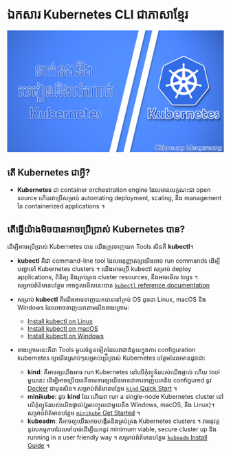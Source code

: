 # ឯកសារ Kubernetes CLI ជាភាសាខ្មែរ

![kubernetes thumbnail](/_thumbnail_doc/kubernetes.jpg "Kubernetes Tutorial")

## តើ Kubernetes ជាអ្វី?

- **Kubernetes** ជា container orchestration engine ដែលមានលក្ខណះជា open source ហើយវាប្រើសម្រាប់ automating deployment, scaling, នឹង management នៃ containerized applications ។ 

## តើធ្វើយ៉ាងមិចបានអាចប្រើប្រាស់ Kubernetes បាន?

ដើម្បីអាចប្រើប្រាស់ Kubernetes បាន យើងត្រូវទាញយក Tools សិនគឺ **kubectl**។

- **kubectl** គឺជា command-line tool ដែលអនុញ្ញាតឲ្យយើងអាច run commands ដើម្បីបញ្ជាទៅ Kubernetes clusters ។ យើងអាចប្រើ kubectl សម្រាប់ deploy applications, ពិនិត្យ និងគ្រប់គ្រង cluster resources, នឹងអាចមើល logs ។ សម្រាប់ព័ត៍មានបន្ថែម អាចចូលមើលនេះបាន [`kubectl` reference documentation](https://kubernetes.io/docs/reference/kubectl/)

- សម្រាប់ **kubectl** គឺយើងអាចទាញយកបាននៅគ្រប់ OS ដូចជា Linux, macOS និង Windows ដែលអាចទាញយកតាមលីងខាងក្រោម:
    - [Install kubectl on Linux](https://kubernetes.io/docs/tasks/tools/install-kubectl-linux/)
    - [Install kubectl on macOS](https://kubernetes.io/docs/tasks/tools/install-kubectl-macos/)
    - [Install kubectl on Windows](https://kubernetes.io/docs/tasks/tools/install-kubectl-windows/)

- ខាងក្រោមនេះគឺជា Tools មួយចំនួនទៀតដែលវាជាជំនួយក្នុងការ configuration kubernetes ឲ្យយើងស្រាប់ៗសម្រាប់ប្រ់ើប្រាស់ Kubernetes បន្ថែមដែលមានដូចជា:
    - **kind**: គឺអាចឲ្យយើងអាច run Kubernetes នៅលើកុំព្យូទ័ររបស់យើងផ្ទាល់ ហើយ tool មួយនេះ ដើម្បីអាចប្រើបានគឺទាមទារឲ្យយើងមានជាការទាញយកនិង configured នូវ [Docker](https://docs.docker.com/get-docker/) ជាមុនសិន។ សម្រាប់ព័ត័មានបន្ថែម [`kind` Quick Start](https://kind.sigs.k8s.io/docs/user/quick-start/) ។
    - **minikube**: ដូច **kind** ដែរ ហើយវា run a single-node Kubernetes cluster នៅលើកុំព្យូទ័ររបស់យើងផ្ទាល់(រួមបញ្ចូលជាមួយនឹង Windows, macOS, នឹង Linux)។ សម្រាប់ព័ត័មានបន្ថែម [`minikube` Get Started](https://minikube.sigs.k8s.io/docs/start/) ។
    - **kubeadm**: គឺអាចឲ្យយើងអាចបង្កើតនិងគ្រប់គ្រង Kubernetes clusters ។ វាអនុវត្តនូវសកម្មភាពដែលចាំបាច់ដើម្បីយកនូវ minimum viable, secure cluster up និង running in a user friendly way ។ សម្រាប់ព័ត័មានបន្ថែម [`kubeadm` Install Guide](https://kubernetes.io/docs/setup/production-environment/tools/kubeadm/install-kubeadm/) ។